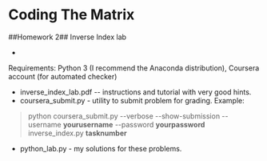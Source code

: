 # Coding The Matrix
##Homework 2##
Inverse Index lab

-
 
Requirements: Python 3 (I recommend the Anaconda distribution), Coursera account (for automated checker)

* inverse\_index\_lab.pdf -- instructions and tutorial with very good hints.
* coursera\_submit.py - utility to submit problem for grading.  Example:

> python coursera\_submit.py --verbose --show-submission  --username **yourusername** --password **yourpassword** inverse\_index.py **tasknumber**

* python\_lab.py - my solutions for these problems.  


